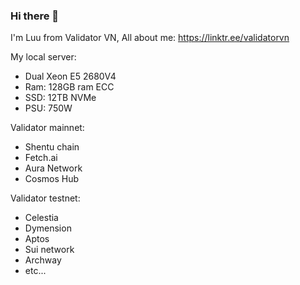 ### Hi there 👋

I'm Luu from Validator VN, All about me: https://linktr.ee/validatorvn

My local server:
- Dual Xeon E5 2680V4
- Ram: 128GB ram ECC
- SSD: 12TB NVMe
- PSU: 750W

Validator mainnet: 
- Shentu chain
- Fetch.ai
- Aura Network
- Cosmos Hub

Validator testnet:
- Celestia
- Dymension
- Aptos
- Sui network
- Archway
- etc...
